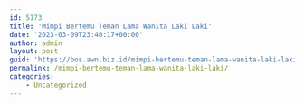 ```yaml
---
id: 5173
title: 'Mimpi Bertemu Teman Lama Wanita Laki Laki'
date: '2023-03-09T23:40:17+00:00'
author: admin
layout: post
guid: 'https://bos.awn.biz.id/mimpi-bertemu-teman-lama-wanita-laki-laki/'
permalink: /mimpi-bertemu-teman-lama-wanita-laki-laki/
categories:
    - Uncategorized
---
```


